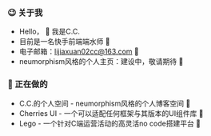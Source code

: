 ### :wink: 关于我
+ Hello， :wave: 我是C.C.
+ 目前是一名快手前端端水师 :trident:
+ 电子邮箱：lijiaxuan02cc@163.com  :email:
+ neumorphism风格的个人主页：建设中，敬请期待 :gem:

### :dolphin: 正在做的
+ C.C.的个人空间 - neumorphism风格的个人博客空间 :palm_tree:
+ Cherries UI - 一个可以适配任何框架与其版本的UI组件库  :cherries:
+ Lego - 一个针对C端运营活动的高灵活no code搭建平台 :dizzy:

<!---
lijiaxuan02cc/lijiaxuan02cc is a ✨ special ✨ repository because its `README.md` (this file) appears on your GitHub profile.
You can click the Preview link to take a look at your changes.
--->
